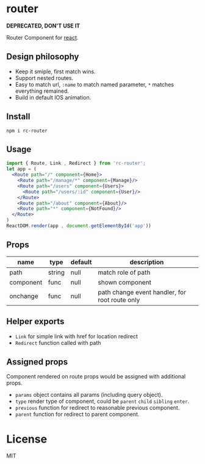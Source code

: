 # router

**DEPRECATED, DON'T USE IT**

Router Component for [react](https://facebook.github.io/react/).

## Design philosophy

* Keep it smiple, first match wins.
* Support nested routes.
* Easy to match url, `:name` to match named parameter, `*` matches everything remained.
* Build in default IOS animation.

## Install

    npm i rc-router

## Usage

``` jsx
import { Route, Link , Redirect } from 'rc-router';
let app = (
  <Route path="/" component={Home}>
    <Route path="/manage/*" component={Manage}/>
    <Route path="/users" component={Users}>
      <Route path="/users/:id" component={User}/>
    </Route>
    <Route path="/about" component={About}/>
    <Route path="*" component={NotFound}/>
  </Route>
)
ReactDOM.render(app , document.getElementById('app'))
```

## Props

name   | type   | default    | description
-------| ------ | ---------- | ------------
path   | string | null       | match role of path
component   | func | null    | shown component
onchange | func | null | path change event handler, for root route only

## Helper exports

* `Link` for simple link with href for location redirect
* `Redirect` function called with path

## Assigned props

Component rendered on route props would be assigned with additional props.

* `params` object contains all params (including query object).
* `type` render type of component, could be `parent` `child` `sibling` `enter`.
* `previous` function for redirect to reasonable previous component.
* `parent` function for redirect to parent component.

# License

MIT
